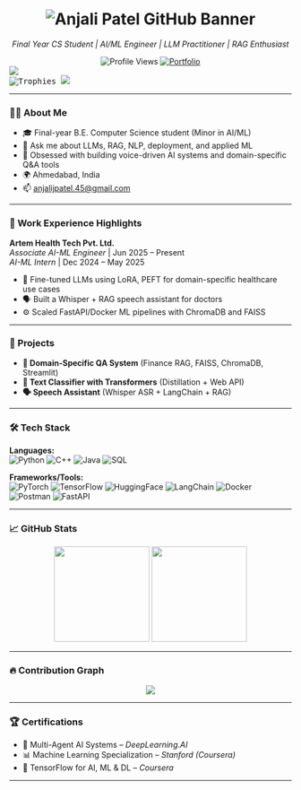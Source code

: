 <h1 align="center">
  <img src="https://your-image-url-here.com/banner.png" alt="Anjali Patel GitHub Banner" />
</h1>

<p align="center">
  <em>Final Year CS Student | AI/ML Engineer | LLM Practitioner | RAG Enthusiast</em>
</p>

<div align="center">
  <img src="https://komarev.com/ghpvc/?username=Anjalii-Patel&style=for-the-badge&color=333333" alt="Profile Views" />
  <a href="https://Anjalii-Patel.github.io/" target="_blank">
    <img src="https://img.shields.io/badge/Portfolio-333333?style=for-the-badge&logo=firefox&logoColor=white" alt="Portfolio" />
  </a>
</div>

<img src="https://capsule-render.vercel.app/api?type=soft&color=333333&height=2&section=header&width=100%" />
<br/>


<kbd>
  <!-- GitHub trophies -->
  <img src="https://github-profile-trophy.vercel.app/?username=Anjalii-Patel&theme=nord&row=1&column=7&margin-w=15&margin-h=15&no-bg=true&no-frame=false&border_radius=10" alt="Trophies" />

  <img src="https://capsule-render.vercel.app/api?type=soft&color=333333&height=2&section=header&width=100%" />

</kbd>


---

### 👩‍💻 About Me

- 🎓 Final-year B.E. Computer Science student (Minor in AI/ML)  
- 💬 Ask me about LLMs, RAG, NLP, deployment, and applied ML  
- 🧠 Obsessed with building voice-driven AI systems and domain-specific Q&A tools  
- 🌍 Ahmedabad, India  
- 📫 [anjalijpatel.45@gmail.com](mailto:anjalijpatel.45@gmail.com)

---

### 💼 Work Experience Highlights

**Artem Health Tech Pvt. Ltd.**  
*Associate AI-ML Engineer* | Jun 2025 – Present  
*AI-ML Intern* | Dec 2024 – May 2025

- 🧠 Fine-tuned LLMs using LoRA, PEFT for domain-specific healthcare use cases  
- 🗣 Built a Whisper + RAG speech assistant for doctors  
- ⚙️ Scaled FastAPI/Docker ML pipelines with ChromaDB and FAISS

---

### 📌 Projects

- **💬 Domain-Specific QA System** (Finance RAG, FAISS, ChromaDB, Streamlit)  
- **📂 Text Classifier with Transformers** (Distillation + Web API)  
- **🗣 Speech Assistant** (Whisper ASR + LangChain + RAG)

---

### 🛠️ Tech Stack

**Languages:**  
![Python](https://img.shields.io/badge/-Python-05122A?style=flat&logo=python) 
![C++](https://img.shields.io/badge/-C++-05122A?style=flat&logo=c%2B%2B)
![Java](https://img.shields.io/badge/-Java-05122A?style=flat&logo=java)
![SQL](https://img.shields.io/badge/-SQL-05122A?style=flat&logo=mysql)

**Frameworks/Tools:**  
![PyTorch](https://img.shields.io/badge/-PyTorch-05122A?style=flat&logo=pytorch)
![TensorFlow](https://img.shields.io/badge/-TensorFlow-05122A?style=flat&logo=tensorflow)
![HuggingFace](https://img.shields.io/badge/-🤗%20HuggingFace-05122A?style=flat)
![LangChain](https://img.shields.io/badge/-LangChain-05122A?style=flat)
![Docker](https://img.shields.io/badge/-Docker-05122A?style=flat&logo=docker)
![Postman](https://img.shields.io/badge/-Postman-05122A?style=flat&logo=postman)
![FastAPI](https://img.shields.io/badge/-FastAPI-05122A?style=flat&logo=fastapi)

---

### 📈 GitHub Stats

<p align="center">
  <img src="https://github-readme-stats.vercel.app/api?username=Anjalii-Patel&show_icons=true&theme=radical&count_private=true" height="170"/>
  <img src="https://github-readme-stats.vercel.app/api/top-langs/?username=Anjalii-Patel&layout=compact&theme=radical&langs_count=8" height="170"/>
</p>

---

### 🔥 Contribution Graph

<p align="center">
  <img src="https://github-readme-activity-graph.vercel.app/graph?username=Anjalii-Patel&theme=react-dark&area=true&hide_border=true" />
</p>

---

### 🏆 Certifications

- 🧠 Multi-Agent AI Systems – *DeepLearning.AI*  
- 📊 Machine Learning Specialization – *Stanford (Coursera)*  
- 🔬 TensorFlow for AI, ML & DL – *Coursera*

---

<!-- 
This README.md is part of Anjalii-Patel/Anjalii-Patel special GitHub profile repository
-->
